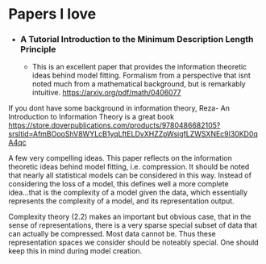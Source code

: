 # Papers I love

* ### A Tutorial Introduction to the Minimum Description Length Principle
  - This is an excellent paper that provides the information theoretic ideas behind model fitting. Formalism from a perspective that isnt noted much from a mathematical background, but is remarkably intuitive.
  https://arxiv.org/pdf/math/0406077

If you dont have some background in information theory, Reza- An Introduction to Information Theory is a great book
https://store.doverpublications.com/products/9780486682105?srsltid=AfmBOooShV8WYLcB1yqLftELDvXHZZpWsigfLZWSXNEc9l30KD0qA4qc

  A few very compelling ideas. This paper reflects on the information theoretic ideas behind model fitting, i.e. compression. It should be noted that nearly all statistical models can be considered in this way. Instead of considering the loss of a model, this defines well a more complete idea...that is the complexity of a model given the data, which essentially represents the complexity of a model, and its representation output.

  Complexity theory (2.2) makes an important but obvious case, that in the sense of representations, there is a very sparse special subset of data that can actually be compressed. Most data cannot be. Thus these representation spaces we consider should be noteably special. One should keep this in mind during model creation. 
